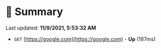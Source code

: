 # 📖 Summary
Last updated: **11/9/2021, 5:53:32 AM**

- `GET` [https://google.com](https://google.com) - **Up** (187ms)
